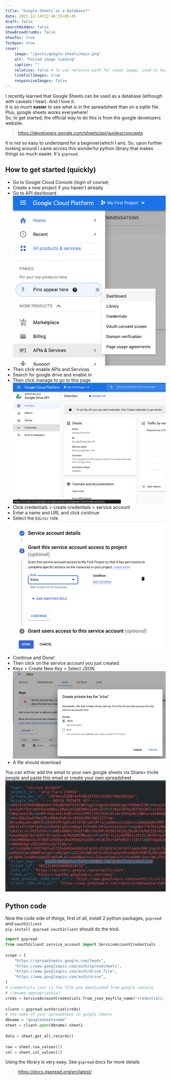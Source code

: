 ```yaml
---
title: "Google Sheets as a Database?"
date: 2021-12-14T22:46:33+05:45
draft: false 
searchHidden: false
ShowBreadCrumbs: false
ShowToc: true
TocOpen: true
cover:
    image: "/posts/google-sheets/main.png"
    alt: "Failed image loading"
    caption: ""
    relative: false # To use relative path for cover image, used in hugo Page-bundles
    linkFullImages: true
    responsiveImages: false
---
```

I recently learned that Google Sheets can be used as a database (although with caveats I hear). And I love it.  
It is so much **easier** to see what is in the spreadsheet than on a sqlite file.  
Plus, google sheets works everywhere!  
So, to get started, the official way to do this is from the google developers website.
> https://developers.google.com/sheets/api/guides/concepts  

It is not so easy to understand for a beginner(which I am). 
So, upon further looking around I came across this wonderful python library that makes things so much easier.
It's `gspread`.

## How to get started (quickly)
- Go to Google Cloud Console (login of course)
- Create a new project if you haven't already
- Go to API dashboard
![](/posts/google-sheets/1.png)
- Then click enable APIs and Services
- Search for google drive and enable in
- Then click manage to go to this page
![](/posts/google-sheets/2.png)
- Click credentials > create credentials > service account
- Enter a name and URL and click continue
- Select the `Editor` role
![](/posts/google-sheets/3.png)
- Continue and Done!
- Then click on the service account you just created
- Keys > Create New Key > Select JSON
![](/posts/google-sheets/4.png)
- A file should download

You can either add the email to your own google sheets via Share> Invite people and paste this email or create your own spreadsheet.
![](/posts/google-sheets/5.png)

## Python code
Now the code side of things, first of all, install 2 python packages,
`gspread` and `oauth2client`  
`pip install gspread oauth2client` should do the trick.

```py
import gspread
from oauth2client.service_account import ServiceAccountCredentials

scope = [
    "https://spreadsheets.google.com/feeds",
    "https://www.googleapis.com/auth/spreadsheets",
    "https://www.googleapis.com/auth/drive.file",
    "https://www.googleapis.com/auth/drive",
]
# credentials.json is the file you downloaded from google console
# (rename appropriately)
creds = ServiceAccountCredentials.from_json_keyfile_name("credentials.json", scope)

client = gspread.authorize(creds)
# the name of your spreadsheet in google sheets
dbname = "googlesheetsname"
sheet = client.open(dbname).sheet1

data = sheet.get_all_records()

row = sheet.row_values(1)
col = sheet.col_values(2)
```

Using the library is very easy. See `gspread` docs for more details
> https://docs.gspread.org/en/latest/
